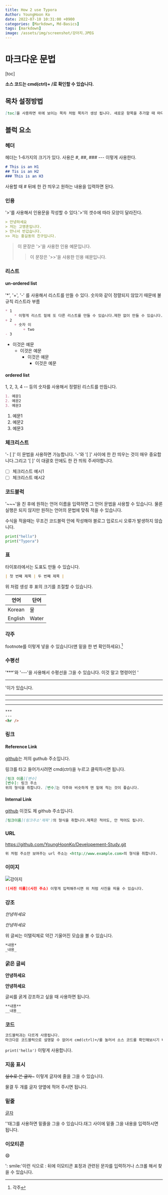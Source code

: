 ```yaml
---
title: How 2 use Typora
Author: YoungHoon Ko
date: 2022-07-10 10:31:00 +0900
categories: [Markdown, Md-Basics]
tags: [markdown]
image: /assets/img/screenshot/강아지.JPEG
---
```


# 마크다운 문법

[toc]

**소스 코드는 cmd(ctrl)+ /로 확인할 수 있습니다.**

## 목차 설정방법

~~~markdown
[toc]을 사용하면 위에 보이는 목차 처럼 목차가 생성 됩니다. 새로운 항목을 추가할 때 마다 목차가 갱신되어 실시간으로 확인할 수 있습니다.
~~~

## 블럭 요소

### 헤더

헤더는 1-6가지의 크기가 있다. 사용은 #, ##, ### --- 이렇게 사용한다.

~~~markdown
# This is an H1
## Tis is an H2
### This is an H3
~~~

사용할 때 # 뒤에 한 칸 띄우고 원하는 내용을 입력하면 된다.

### 인용

'>'를 사용해서 인용문을 작성할 수 있다.'>'의 갯수에 따라 모양이 달라진다.

~~~markdown
> 안녕하세요
> 저는 고영훈입니다.
> 만나서 반갑습니다.
>> 저는 홍길동의 친구입니다.
~~~

> 이 문장은 '>'을 사용한 인용 예문입니다.
>
> > 이 문장은 '>>'을 사용한 인용 예문입니다.



### 리스트

#### un-ordered list

'*', '+', '-' 를 사용해서 리스트를 만들 수 있다. 숫자와 같이 정렬되지 않았기 때문에 불규칙 리스트라 부름

~~~markdown
* 1
	* 이렇게 리스트 밑에 또 다른 리스트를 만들 수 있습니다.제한 없이 만들 수 있습니다.
+ 2
	+ 숫자 이
		+ two
- 3

~~~

* 이것은 예문
  * 이것은 예문
    * 이것은 예문
      * 이것은 예문

#### ordered list

1, 2, 3, 4 -- 등의 숫자를 사용해서 정렬된 리스트를 만듭니다.

~~~ markdown
1. 예문1
2. 예문2
3. 예문3
~~~

1. 예문1
2. 예문2
3. 예문3

### 체크리스트

'- [ ]' 이 문법을 사용하면 가능합니다. '-'와 '[ ]' 사이에 한 칸 띄우는 것이 매우 중요합니다.그리고 '[ ]' 이 대괄호 안에도 한 칸 띄워 주셔야합니다.

- [ ] 체크리스트 예시1
- [ ] 체크리스트 예시2

### 코드블럭

'~~~'을 친 후에 원하는 언어 이름을 입력하면 그 언어 문법을 사용할 수 있습니다. 물론 실행은 되지 않지만  원하는 언어의 문법에 맞춰 적을 수 있습니다.

수식을 적을때는 무조건 코드블럭 안에 작성해야 블로그 업로드시 오류가 발생하지 않습니다.

~~~python
print("hello")
print("Typora")
~~~

### 표

타이포라에서는 도표도 만들 수 있습니다.

~~~markdown
| 첫 번째 제목 | 두 번째 제목 |
~~~

위 처럼 생성 후 표의 크기를 조절할 수 있습니다.

| 언어    | 단어  |
| ------- | ----- |
| Korean  | 물    |
| English | Water |



### 각주

footnote를 이렇게 넣을 수 있습니다(맨 밑을 한 번 확인하세요).[^footnote]

### 수평선

'***'와 '---'을 사용해서 수평선을 그을 수 있습니다. 이것 말고 명령어인 '<hr/>'이가 있습니다.

***

---

<hr/>

~~~markdown
***
---
<hr />
~~~

### 링크

#### Reference Link

[github][id]는 저의 guthub 주소입니다.

링크를 타고 들어가시려면 cmd(ctrl)을 누르고 클릭하시면 됩니다.

~~~markdown
[링크 이름][변수]
[변수]: 링크 주소
위의 형식을 취합니다. [변수]는 각주와 비슷하게 맨 밑에 적는 것이 좋습니다.
~~~



#### Internal Link

[github](https://github.com/YoungHoonKo/Developement-Study.git '깃허브') 이것도 제 github 주소입니다.

~~~markdown
[링크이름](링크주소'제목')의 형식을 취합니다.제목은 적어도, 안 적어도 됩니다.
~~~

### URL

<https://github.com/YoungHoonKo/Developement-Study.git>

~~~markdown
위 처럼 주소만 보여주는 url 주소는 <http://www.example.com>의 형식을 취합니다.
~~~

### 이미지

![강아지](/assets/img/screenshot/강아지.JPEG)

~~~markdown
![사진 이름](사진 주소) 이렇게 입력해주시면 위 처럼 사진을 띄울 수 있습니다.
~~~

### 강조

*안녕하세요*

_안녕하세요_

위 글씨는 이탤릭체로 약간 기울어진 모습을 볼 수 있습니다.

~~~markdown
*내용*
_내용_
~~~

### 굵은 글씨

**안녕하세요**

__안녕하세요__

글씨를 굵게 강조하고 싶을 때 사용하면 됩니다.

~~~markdown
**내용**
__내용__
~~~

### 코드

~~~markdown
코드블럭과는 다르게 사용됩니다.
마크다운 코드블럭으로 설명할 수 없어서 cmd(ctrl)+/를 눌러서 소스 코드를 확인해보시기 바랍니다.
~~~

`print('hello')` 이렇게 사용합니다.

### 지움 표시

~~실수로 쓴 글자~~~ 이렇게 글자에 줄을 그을 수 있습니다.

물결 두 개를 글자 양옆에 적어 주시면 됩니다.

### 밑줄

<u>글자</u>

 '<u></u>'태그를 사용하면 밑줄을 그을 수 있습니다.태그 사이에 밑줄 그을 내용을 입력하시면 됩니다.

### 이모티콘

:smile: 

': smile:'이런 식으로 : 뒤에 이모티콘 표정과 관련된 문자를 입력하거나 스크롤 해서 찾을 수 있습니다.



[^footnote]: 각주

[id]: https://github.com/YoungHoonKo	"깃허브 주소"